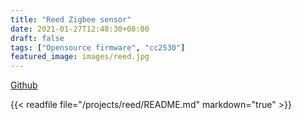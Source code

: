 ```yaml
---
title: "Reed Zigbee sensor"
date: 2021-01-27T12:48:30+08:00
draft: false
tags: ["Opensource firmware", "cc2530"]
featured_image: images/reed.jpg
---
```

[Github](https://github.com/diyruz/reed)

{{< readfile file="/projects/reed/README.md" markdown="true" >}}
